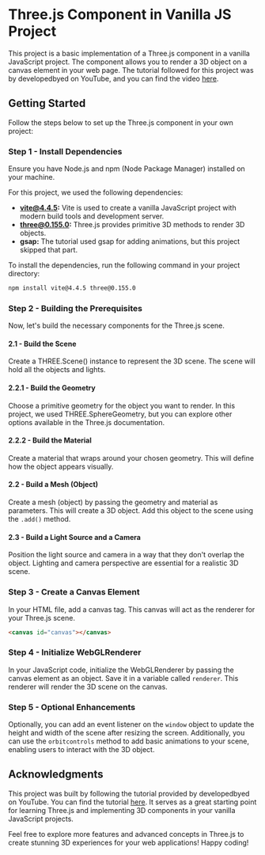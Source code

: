 # Three.js Component in Vanilla JS Project

This project is a basic implementation of a Three.js component in a vanilla JavaScript project. The component allows you to render a 3D object on a canvas element in your web page. The tutorial followed for this project was by developedbyed on YouTube, and you can find the video [here](https://youtu.be/_OwJV2xL8M8).

## Getting Started

Follow the steps below to set up the Three.js component in your own project:

### Step 1 - Install Dependencies

Ensure you have Node.js and npm (Node Package Manager) installed on your machine.

For this project, we used the following dependencies:

- **vite@4.4.5:** Vite is used to create a vanilla JavaScript project with modern build tools and development server.
- **three@0.155.0:** Three.js provides primitive 3D methods to render 3D objects.
- **gsap:** The tutorial used gsap for adding animations, but this project skipped that part.

To install the dependencies, run the following command in your project directory:

```bash
npm install vite@4.4.5 three@0.155.0
```

### Step 2 - Building the Prerequisites

Now, let's build the necessary components for the Three.js scene.

#### 2.1 - Build the Scene

Create a THREE.Scene() instance to represent the 3D scene. The scene will hold all the objects and lights.

#### 2.2.1 - Build the Geometry

Choose a primitive geometry for the object you want to render. In this project, we used THREE.SphereGeometry, but you can explore other options available in the Three.js documentation.

#### 2.2.2 - Build the Material

Create a material that wraps around your chosen geometry. This will define how the object appears visually.

#### 2.2 - Build a Mesh (Object)

Create a mesh (object) by passing the geometry and material as parameters. This will create a 3D object. Add this object to the scene using the `.add()` method.

#### 2.3 - Build a Light Source and a Camera

Position the light source and camera in a way that they don't overlap the object. Lighting and camera perspective are essential for a realistic 3D scene.

### Step 3 - Create a Canvas Element

In your HTML file, add a canvas tag. This canvas will act as the renderer for your Three.js scene.

```html
<canvas id="canvas"></canvas>
```

### Step 4 - Initialize WebGLRenderer

In your JavaScript code, initialize the WebGLRenderer by passing the canvas element as an object. Save it in a variable called `renderer`. This renderer will render the 3D scene on the canvas.

### Step 5 - Optional Enhancements

Optionally, you can add an event listener on the `window` object to update the height and width of the scene after resizing the screen. Additionally, you can use the `orbitcontrols` method to add basic animations to your scene, enabling users to interact with the 3D object.

## Acknowledgments

This project was built by following the tutorial provided by developedbyed on YouTube. You can find the tutorial [here](https://youtu.be/_OwJV2xL8M8). It serves as a great starting point for learning Three.js and implementing 3D components in your vanilla JavaScript projects.

Feel free to explore more features and advanced concepts in Three.js to create stunning 3D experiences for your web applications! Happy coding!
